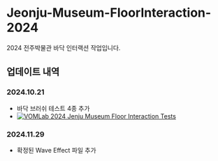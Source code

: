 # Jeonju-Museum-FloorInteraction-2024

2024 전주박물관 바닥 인터랙션 작업입니다.

## 업데이트 내역

### 2024.10.21

- 바닥 브러쉬 테스트 4종 추가
- [![VOMLab 2024 Jenju Museum Floor Interaction Tests](http://img.youtube.com/vi/pnfU_TER5DM/0.jpg)](https://youtu.be/pnfU_TER5DM)

### 2024.11.29

- 확정된 Wave Effect 파일 추가
